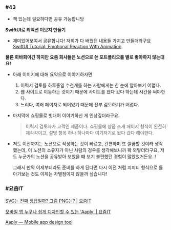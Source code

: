 ### #43

- 책 있는데 필요하다면 공유 가능합니당


**SwiftUI로 리액션 이모지 만들기**
- 재미있어보여서 공유합니다! 저희가 다 배웠던 내용들 가지고 만들더라구요
[SwiftUI Tutorial: Emotional Reaction With Animation](https://www.youtube.com/watch?app=desktop&v=x65oSbGnT9Q)



**물론 회바회이긴 하지만 요즘 회사들은 노션으로 쓴 포트폴리오를 별로 좋아하지 않는대요!**
  - 아래 이미지에 대해 요약으로 이야기하자면
      1. 이력서 검토를 하루종일 수천개를 하는 사람에게는 한 눈에 알아보기 어렵다.
      2. 웹 사이트로 이동하는 것이기 때문에 사이트를 왔다 갔다 하는데 시간을 써야한다.
      3. 느리다, 여러 페이지로 되어있기 때문에 전부 검토하기가 어렵다.
  - 마지막에 쇼핑몰로 빗대어 이야기하신 게 인상깊더라구요.
      
      > 이력서 검토자가 고객인 제품이다. 쇼핑몰에 상품 소개 페이지 형식이 완전히 제각각이고, 
      설명 항목 하나 하나마다 여기저기로 왔다 갔다 해야한다.
      > 
  - 저도 이전까지는 노션으로 작성하는 것이 빠르고, 간편하며 또 깔끔할 것이라 생각했는데, 이 노션의 소유자가 아닌 사람의 경우를 생각해보니까 확 와닿더라구요, 저도 누군가의 노션을 공유받아 보았을 때 보기 불편했던 경험이 많았었거든요..!
      
      그래서 만약 이제부터라도 준비를 하게 된다면 다시 이전 처럼 피피티 형식으로 돌아가보는 것도 이제는 차별점이지 않을까 싶습니다!


### #요즘IT

[SVG는 진짜 정답일까? 그럼 PNG는? | 요즘IT](https://yozm.wishket.com/magazine/detail/2252/)

[모바일 앱 누구나 쉽게 디자인할 수 있는 ‘Aaply’ | 요즘IT](https://yozm.wishket.com/magazine/detail/1971/)

[Aaply — Mobile app design tool](https://aaply.app/)
